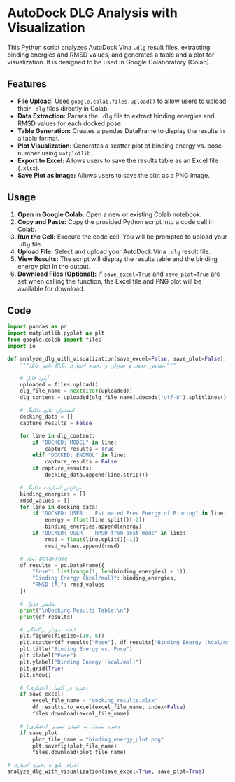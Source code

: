 # AutoDock DLG Analysis with Visualization

This Python script analyzes AutoDock Vina `.dlg` result files, extracting binding energies and RMSD values, and generates a table and a plot for visualization. It is designed to be used in Google Colaboratory (Colab).

## Features

* **File Upload:** Uses `google.colab.files.upload()` to allow users to upload their `.dlg` files directly in Colab.
* **Data Extraction:** Parses the `.dlg` file to extract binding energies and RMSD values for each docked pose.
* **Table Generation:** Creates a pandas DataFrame to display the results in a table format.
* **Plot Visualization:** Generates a scatter plot of binding energy vs. pose number using `matplotlib`.
* **Export to Excel:** Allows users to save the results table as an Excel file (`.xlsx`).
* **Save Plot as Image:** Allows users to save the plot as a PNG image.

## Usage

1.  **Open in Google Colab:** Open a new or existing Colab notebook.
2.  **Copy and Paste:** Copy the provided Python script into a code cell in Colab.
3.  **Run the Cell:** Execute the code cell. You will be prompted to upload your `.dlg` file.
4.  **Upload File:** Select and upload your AutoDock Vina `.dlg` result file.
5.  **View Results:** The script will display the results table and the binding energy plot in the output.
6.  **Download Files (Optional):** If `save_excel=True` and `save_plot=True` are set when calling the function, the Excel file and PNG plot will be available for download.

## Code

```python
import pandas as pd
import matplotlib.pyplot as plt
from google.colab import files
import io

def analyze_dlg_with_visualization(save_excel=False, save_plot=False):
    """آنالیز فایل DLG، نمایش جدول و نمودار، و ذخیره اختیاری."""

    # آپلود فایل
    uploaded = files.upload()
    dlg_file_name = next(iter(uploaded))
    dlg_content = uploaded[dlg_file_name].decode('utf-8').splitlines()

    # استخراج نتایج داکینگ
    docking_data = []
    capture_results = False

    for line in dlg_content:
        if "DOCKED: MODEL" in line:
            capture_results = True
        elif "DOCKED: ENDMDL" in line:
            capture_results = False
        if capture_results:
            docking_data.append(line.strip())

    # پردازش امتیازات داکینگ
    binding_energies = []
    rmsd_values = []
    for line in docking_data:
        if "DOCKED: USER    Estimated Free Energy of Binding" in line:
            energy = float(line.split()[-2])
            binding_energies.append(energy)
        if "DOCKED: USER    RMSD from best mode" in line:
            rmsd = float(line.split()[-1])
            rmsd_values.append(rmsd)

    # ایجاد DataFrame
    df_results = pd.DataFrame({
        "Pose": list(range(1, len(binding_energies) + 1)),
        "Binding Energy (kcal/mol)": binding_energies,
        "RMSD (Å)": rmsd_values
    })

    # نمایش جدول
    print("\nDocking Results Table:\n")
    print(df_results)

    # ایجاد نمودار پراکندگی
    plt.figure(figsize=(10, 6))
    plt.scatter(df_results["Pose"], df_results["Binding Energy (kcal/mol)"])
    plt.title("Binding Energy vs. Pose")
    plt.xlabel("Pose")
    plt.ylabel("Binding Energy (kcal/mol)")
    plt.grid(True)
    plt.show()

    # ذخیره در اکسل (اختیاری)
    if save_excel:
        excel_file_name = "docking_results.xlsx"
        df_results.to_excel(excel_file_name, index=False)
        files.download(excel_file_name)

    # ذخیره نمودار به عنوان تصویر (اختیاری)
    if save_plot:
        plot_file_name = "binding_energy_plot.png"
        plt.savefig(plot_file_name)
        files.download(plot_file_name)

# اجرای تابع با ذخیره اختیاری
analyze_dlg_with_visualization(save_excel=True, save_plot=True)

